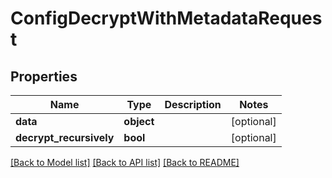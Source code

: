 # ConfigDecryptWithMetadataRequest


## Properties
Name | Type | Description | Notes
------------ | ------------- | ------------- | -------------
**data** | **object** |  | [optional] 
**decrypt_recursively** | **bool** |  | [optional] 

[[Back to Model list]](../README.md#documentation-for-models) [[Back to API list]](../README.md#documentation-for-api-endpoints) [[Back to README]](../README.md)



